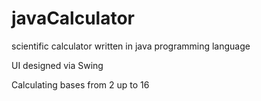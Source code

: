 # javaCalculator
scientific calculator written in java programming language


UI designed via Swing

Calculating bases from 2 up to 16

